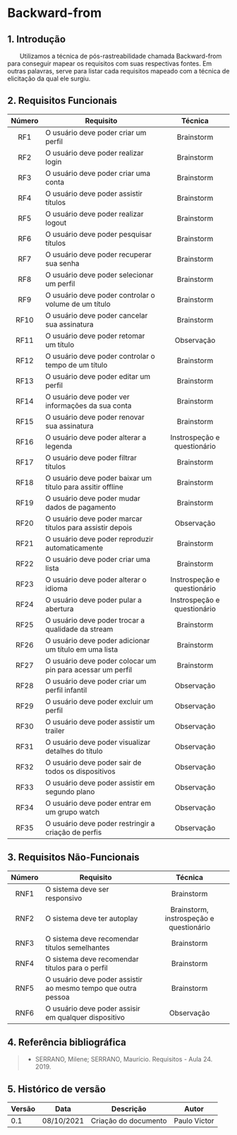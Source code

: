 # Backward-from

## 1. Introdução

&emsp;&emsp;Utilizamos a técnica de pós-rastreabilidade chamada Backward-from para conseguir mapear os requisitos com suas respectivas fontes. Em outras palavras, serve para listar cada requisitos mapeado com a técnica de elicitação da qual ele surgiu.

## 2. Requisitos Funcionais

| Número | Requisito                                                  |           Técnica           |
| :----: | ---------------------------------------------------------- | :-------------------------: |
|  RF1   | O usuário deve poder criar um perfil                       |         Brainstorm          |
|  RF2   | O usuário deve poder realizar login                        |         Brainstorm          |
|  RF3   | O usuário deve poder criar uma conta                       |         Brainstorm          |
|  RF4   | O usuário deve poder assistir títulos                      |         Brainstorm          |
|  RF5   | O usuário deve poder realizar logout                       |         Brainstorm          |
|  RF6   | O usuário deve poder pesquisar títulos                     |         Brainstorm          |
|  RF7   | O usuário deve poder recuperar sua senha                   |         Brainstorm          |
|  RF8   | O usuário deve poder selecionar um perfil                  |         Brainstorm          |
|  RF9   | O usuário deve poder controlar o volume de um título       |         Brainstorm          |
|  RF10  | O usuário deve poder cancelar sua assinatura               |         Brainstorm          |
|  RF11  | O usuário deve poder retomar um título                     |         Observação          |
|  RF12  | O usuário deve poder controlar o tempo de um título        |         Brainstorm          |
|  RF13  | O usuário deve poder editar um perfil                      |         Brainstorm          |
|  RF14  | O usuário deve poder ver informações da sua conta          |         Brainstorm          |
|  RF15  | O usuário deve poder renovar sua assinatura                |         Brainstorm          |
|  RF16  | O usuário deve poder alterar a legenda                     | Instrospeção e questionário |
|  RF17  | O usuário deve poder filtrar títulos                       |         Brainstorm          |
|  RF18  | O usuário deve poder baixar um título para assitir offline |         Brainstorm          |
|  RF19  | O usuário deve poder mudar dados de pagamento              |         Brainstorm          |
|  RF20  | O usuário deve poder marcar títulos para assistir depois   |         Observação          |
|  RF21  | O usuário deve poder reproduzir automaticamente            |         Brainstorm          |
|  RF22  | O usuário deve poder criar uma lista                       |         Brainstorm          |
|  RF23  | O usuário deve poder alterar o idioma                      | Instrospeção e questionário |
|  RF24  | O usuário deve poder pular a abertura                      | Instrospeção e questionário |
|  RF25  | O usuário deve poder trocar a qualidade da stream          |         Brainstorm          |
|  RF26  | O usuário deve poder adicionar um título em uma lista      |         Brainstorm          |
|  RF27  | O usuário deve poder colocar um pin para acessar um perfil |         Brainstorm          |
|  RF28  | O usuário deve poder criar um perfil infantil              |         Observação          |
|  RF29  | O usuário deve poder excluir um perfil                     |         Observação          |
|  RF30  | O usuário deve poder assistir um trailer                   |         Observação          |
|  RF31  | O usuário deve poder visualizar detalhes do título         |         Observação          |
|  RF32  | O usuário deve poder sair de todos os dispositivos         |         Observação          |
|  RF33  | O usuário deve poder assistir em segundo plano             |         Observação          |
|  RF34  | O usuário deve poder entrar em um grupo watch              |         Observação          |
|  RF35  | O usuário deve poder restringir a criação de perfis        |         Observação          |

## 3. Requisitos Não-Funcionais

| Número | Requisito                                                     |                 Técnica                 |
| :----: | ------------------------------------------------------------- | :-------------------------------------: |
|  RNF1  | O sistema deve ser responsivo                                 |               Brainstorm                |
|  RNF2  | O sistema deve ter autoplay                                   | Brainstorm, instrospeção e questionário |
|  RNF3  | O sistema deve recomendar títulos semelhantes                 |               Brainstorm                |
|  RNF4  | O sistema deve recomendar títulos para o perfil               |               Brainstorm                |
|  RNF5  | O usuário deve poder assistir ao mesmo tempo que outra pessoa |               Brainstorm                |
|  RNF6  | O usuário deve poder assisir em qualquer dispositivo          |               Observação                |

## 4. Referência bibliográfica

> - SERRANO, Milene; SERRANO, Maurício. Requisitos - Aula 24. 2019.

## 5. Histórico de versão

| Versão | Data       | Descrição            | Autor        |
| ------ | ---------- | -------------------- | ------------ |
| 0.1    | 08/10/2021 | Criação do documento | Paulo Victor |
